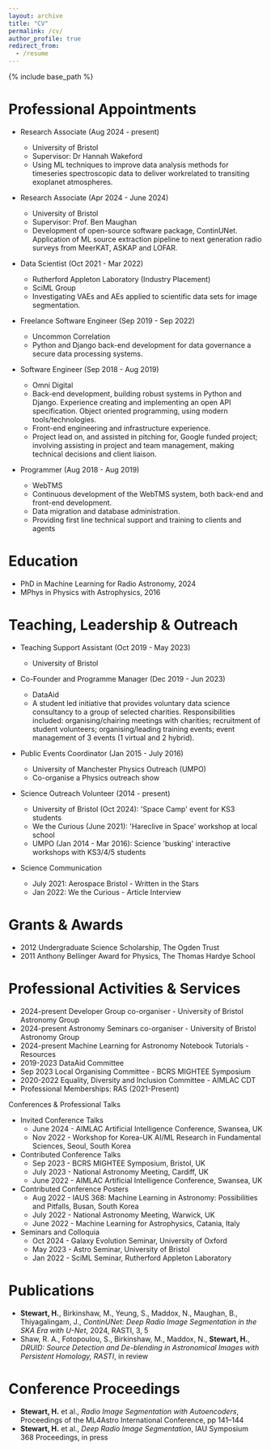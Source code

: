 ```yaml
---
layout: archive
title: "CV"
permalink: /cv/
author_profile: true
redirect_from:
  - /resume
---
```


{% include base_path %}

Professional Appointments
======
* Research Associate (Aug 2024 - present)
  * University of Bristol
  * Supervisor: Dr Hannah Wakeford
  * Using ML techniques to improve data analysis methods for timeseries spectroscopic data to deliver workrelated to transiting exoplanet atmospheres.

* Research Associate (Apr 2024 - June 2024)
  * University of Bristol
  * Supervisor: Prof. Ben Maughan
  * Development of open-source software package, ContinUNet. Application of ML source extraction pipeline to next generation radio surveys from MeerKAT, ASKAP and LOFAR.

* Data Scientist (Oct 2021 - Mar 2022)
  * Rutherford Appleton Laboratory (Industry Placement)
  * SciML Group
  * Investigating VAEs and AEs applied to scientific data sets for image segmentation.

* Freelance Software Engineer (Sep 2019 - Sep 2022)
  * Uncommon Correlation
  * Python and Django back-end development for data governance a secure data processing systems.

* Software Engineer (Sep 2018 - Aug 2019)
  * Omni Digital
  * Back-end development,  building robust systems in Python and Django. Experience creating and implementing an open API specification. Object oriented programming, using modern tools/technologies.
  * Front-end engineering and infrastructure experience.
  * Project lead on, and assisted in pitching for, Google funded project; involving assisting in project and team management, making technical decisions and client liaison.

* Programmer (Aug 2018 - Aug 2019)
  * WebTMS
  * Continuous development of the WebTMS system, both back-end and front-end development. 
  * Data migration and database administration.
  * Providing first line technical support and training to clients and agents

Education
======
* PhD in Machine Learning for Radio Astronomy, 2024
* MPhys in Physics with Astrophysics, 2016

Teaching, Leadership & Outreach
======
* Teaching Support Assistant (Oct 2019 - May 2023)
  * University of Bristol

* Co-Founder and Programme Manager (Dec 2019 - Jun 2023)
  * DataAid
  * A student led initiative that provides voluntary data science consultancy to a group of selected charities. Responsibilities included: organising/chairing meetings with charities; recruitment of student volunteers; organising/leading training events; event management of 3 events (1 virtual and 2 hybrid).

* Public Events Coordinator (Jan 2015 - July 2016)
  * University of Manchester Physics Outreach (UMPO)
  * Co-organise a Physics outreach show

* Science Outreach Volunteer (2014 - present)
  * University of Bristol (Oct 2024): 'Space Camp' event for KS3 students
  * We the Curious (June 2021): 'Hareclive in Space' workshop at local school
  * UMPO (Jan 2014 - Mar 2016): Science 'busking' interactive workshops with KS3/4/5 students

* Science Communication
  * July 2021: Aerospace Bristol - Written in the Stars
  * Jan 2022: We the Curious - Article Interview

Grants & Awards
======
* 2012 Undergraduate Science Scholarship, The Ogden Trust
* 2011 Anthony Bellinger Award for Physics, The Thomas Hardye School

Professional Activities & Services
======
* 2024-present Developer Group co-organiser - University of Bristol Astronomy Group
* 2024-present Astronomy Seminars co-organiser - University of Bristol Astronomy Group
* 2024-present Machine Learning for Astronomy Notebook Tutorials - Resources
* 2019-2023 DataAid Committee
* Sep 2023 Local Organising Committee - BCRS MIGHTEE Symposium
* 2020-2022 Equality, Diversity and Inclusion Committee - AIMLAC CDT
* Professional Memberships: RAS (2021-Present)

Conferences & Professional Talks
* Invited Conference Talks
  * June 2024 - AIMLAC Artificial Intelligence Conference, Swansea, UK
  * Nov 2022 - Workshop for Korea-UK AI/ML Research in Fundamental Sciences, Seoul, South Korea
* Contributed Conference Talks
  * Sep 2023 - BCRS MIGHTEE Symposium, Bristol, UK
  * July 2023 - National Astronomy Meeting, Cardiff, UK
  * June 2022 - AIMLAC Artificial Intelligence Conference, Swansea, UK
* Contributed Conference Posters
  * Aug 2022 - IAUS 368: Machine Learning in Astronomy: Possibilities and Pitfalls, Busan, South Korea
  * July 2022 - National Astronomy Meeting, Warwick, UK
  * June 2022 - Machine Learning for Astrophysics, Catania, Italy
* Seminars and Colloquia
  * Oct 2024 - Galaxy Evolution Seminar, University of Oxford
  * May 2023 - Astro Seminar, University of Bristol
  * Jan 2022 - SciML Seminar, Rutherford Appleton Laboratory

Publications
=====
- **Stewart, H.**, Birkinshaw, M., Yeung, S., Maddox, N., Maughan, B., Thiyagalingam, J., *ContinUNet: Deep Radio Image Segmentation in the SKA Era with U-Net*, 2024, RASTI, 3, 5
- Shaw, R. A., Fotopoulou, S., Birkinshaw, M., Maddox, N., **Stewart, H.**, *DRUID: Source Detection and De-blending in Astronomical Images with Persistent Homology, RASTI*, in review

Conference Proceedings
=====
- **Stewart, H.** et al., *Radio Image Segmentation with Autoencoders*, Proceedings of the ML4Astro International Conference, pp 141–144
- **Stewart, H.** et al., *Deep Radio Image Segmentation*, IAU Symposium 368 Proceedings, in press